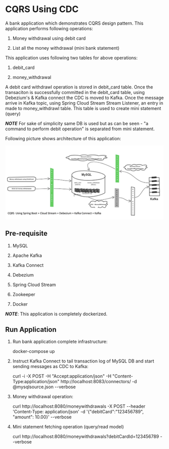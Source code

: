# CQRS Using CDC
A bank application which demonstrates CQRS design pattern. This application performs following operations:

1. Money withdrawal using debit card

2. List all the money withdrawal (mini bank statement)

This application uses following two tables for above operations:

1. debit_card

2. money_withdrawal

A debit card withdrawl operation is stored in debit_card table. Once the transaciton is successfully committed in the debit_card table, using Debezium's & Kafka connect the CDC is moved to Kafka. Once the message arrive in Kafka topic, using Spring Cloud Stream Stream Listener, an entry in made to money_withdrawl table. This table is used to create mini statement (query)

**_NOTE_** For sake of simplicity same DB is used but as can be seen - "a command to perform debit operation" is separated from mini statement.


Following picture shows architecture of this application:

![alt text](./CQRSWithCDC.png)


## Pre-requisite

1. MySQL

2. Apache Kafka

3. Kafka Connect

4. Debezium

5. Spring Cloud Stream

6. Zookeeper

7. Docker

**_NOTE_**: This application is completely dockerized.

## Run Application

1. Run bank application complete infrastructure:

    docker-compose up

2. Instruct Kafka Connect to tail transaction log of MySQL DB  and start sending messages as CDC to Kafka:

    curl -i -X POST -H "Accept:application/json" -H  "Content-Type:application/json" http://localhost:8083/connectors/ -d @mysqlsource.json --verbose

3. Money withdrawal operation:

    curl http://localhost:8080/moneywithdrawals -X POST --header 'Content-Type: application/json' -d '{"debitCard":"123456789", "amount": 10.00}' --verbose

4. Mini statement fetching operation (query/read model)

    curl http://localhost:8080/moneywithdrawals?debitCardId=123456789 --verbose